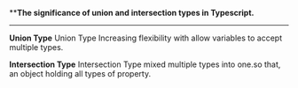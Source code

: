 ****The significance of union and intersection types in Typescript.**
*****************************************************************
 **Union Type** Union Type Increasing flexibility with allow variables to accept multiple types.
 
 **Intersection Type** Intersection Type mixed multiple types into one.so that, an object holding all types of property. 